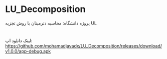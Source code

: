 # LU_Decomposition
پروژه دانشگاه: محاسبه دترمینان با روش تجزیه UL
#

لینک دانلود اپ: https://github.com/mohamadjavadx/LU_Decomposition/releases/download/v1.0.0/app-debug.apk
